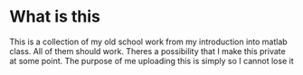 # What is this
This is a collection of my old school work from my introduction into matlab class. All of them should work. Theres a possibility that I make this private at some point. The purpose of me uploading this is simply so I cannot lose it
